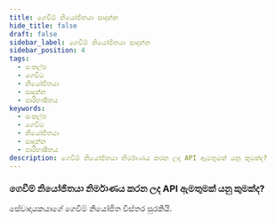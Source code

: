```yaml
---
title: ගෙවීම් නියෝජිතයා සාදන්න
hide_title: false
draft: false
sidebar_label: ගෙවීම් නියෝජිතයා සාදන්න
sidebar_position: 4
tags:
  - සංකල්ප
  - ගෙවීම​
  - නියෝජිතයා
  - සාදන්න
  - පාරිභාෂිතය
keywords:
  - සංකල්ප
  - ගෙවීම​
  - නියෝජිතයා
  - සාදන්න
  - පාරිභාෂිතය
description: ගෙවීම් නියෝජිතයා නිර්මාණය කරන ලද API ඇමතුමක් යනු කුමක්ද?
---
```


### ගෙවීම් නියෝජිතයා නිර්මාණය කරන ලද API ඇමතුමක් යනු කුමක්ද?

සේවාදායකයාගේ ගෙවීම් නියෝජිත විස්තර සුරකියි.
